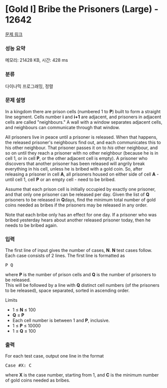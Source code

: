 # [Gold I] Bribe the Prisoners (Large) - 12642 

[문제 링크](https://www.acmicpc.net/problem/12642) 

### 성능 요약

메모리: 21428 KB, 시간: 428 ms

### 분류

다이나믹 프로그래밍, 정렬

### 문제 설명

<p>In a kingdom there are prison cells (numbered 1 to <strong>P</strong>) built to form a straight line segment. Cells number <strong>i</strong> and <strong>i+1</strong> are adjacent, and prisoners in adjacent cells are called "neighbours." A wall with a window separates adjacent cells, and neighbours can communicate through that window. </p>

<p>All prisoners live in peace until a prisoner is released. When that happens, the released prisoner's neighbours find out, and each communicates this to his other neighbour. That prisoner passes it on to <em>his</em> other neighbour, and so on until they reach a prisoner with no other neighbour (because he is in cell 1, or in cell <strong>P</strong>, or the other adjacent cell is empty). A prisoner who discovers that another prisoner has been released will angrily break everything in his cell, unless he is bribed with a gold coin. So, after releasing a prisoner in cell <strong>A</strong>, all prisoners housed on either side of cell <strong>A</strong> - until cell 1, cell <strong>P</strong> or an empty cell - need to be bribed.</p>

<p>Assume that each prison cell is initially occupied by exactly one prisoner, and that only one prisoner can be released per day. Given the list of <strong>Q</strong> prisoners to be released in <strong>Q</strong>days, find the minimum total number of gold coins needed as bribes if the prisoners may be released in any order.</p>

<p>Note that each bribe only has an effect for one day. If a prisoner who was bribed yesterday hears about another released prisoner today, then he needs to be bribed again.</p>

### 입력 

 <p>The first line of input gives the number of cases, <strong>N</strong>. <strong>N</strong> test cases follow. Each case consists of 2 lines. The first line is formatted as</p>

<pre>P Q</pre>

<p>where <strong>P</strong> is the number of prison cells and <strong>Q</strong> is the number of prisoners to be released.<br>
This will be followed by a line with <strong>Q</strong> distinct cell numbers (of the prisoners to be released), space separated, sorted in ascending order.</p>

<p>Limits</p>

<ul>
	<li>1 ≤ <strong>N</strong> ≤ 100</li>
	<li><strong>Q</strong> ≤ <strong>P</strong></li>
	<li>Each cell number is between 1 and <strong>P</strong>, inclusive.</li>
	<li>1 ≤ <strong>P</strong> ≤ 10000</li>
	<li>1 ≤ <strong>Q</strong> ≤ 100</li>
</ul>

### 출력 

 <p>For each test case, output one line in the format</p>

<pre>Case #X: C</pre>

<p>where <strong>X</strong> is the case number, starting from 1, and <strong>C</strong> is the minimum number of gold coins needed as bribes.</p>

